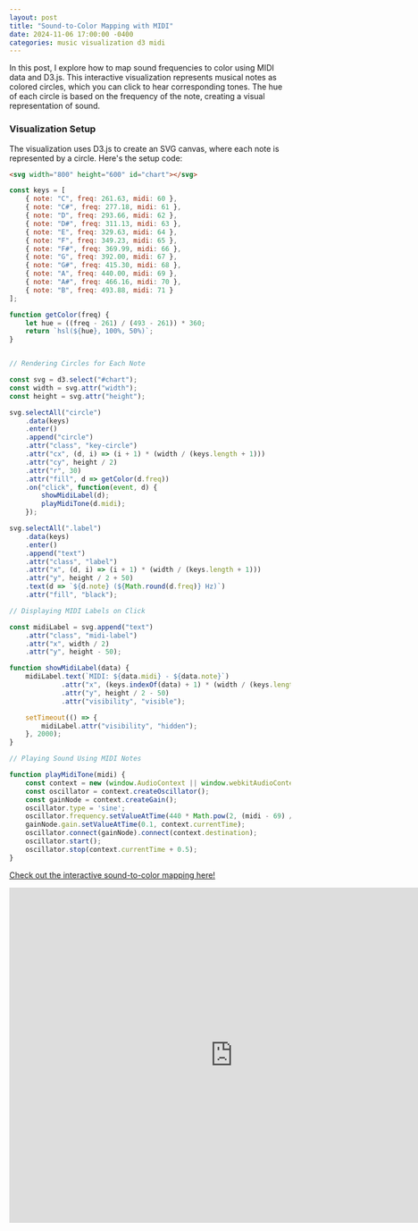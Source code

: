 ```yaml
---
layout: post
title: "Sound-to-Color Mapping with MIDI"
date: 2024-11-06 17:00:00 -0400
categories: music visualization d3 midi
---
```


In this post, I explore how to map sound frequencies to color using MIDI data and D3.js. This interactive visualization represents musical notes as colored circles, which you can click to hear corresponding tones. The hue of each circle is based on the frequency of the note, creating a visual representation of sound.

### Visualization Setup

The visualization uses D3.js to create an SVG canvas, where each note is represented by a circle. Here's the setup code:

```html
<svg width="800" height="600" id="chart"></svg>
```
```js
const keys = [
    { note: "C", freq: 261.63, midi: 60 },
    { note: "C#", freq: 277.18, midi: 61 },
    { note: "D", freq: 293.66, midi: 62 },
    { note: "D#", freq: 311.13, midi: 63 },
    { note: "E", freq: 329.63, midi: 64 },
    { note: "F", freq: 349.23, midi: 65 },
    { note: "F#", freq: 369.99, midi: 66 },
    { note: "G", freq: 392.00, midi: 67 },
    { note: "G#", freq: 415.30, midi: 68 },
    { note: "A", freq: 440.00, midi: 69 },
    { note: "A#", freq: 466.16, midi: 70 },
    { note: "B", freq: 493.88, midi: 71 }
];

function getColor(freq) {
    let hue = ((freq - 261) / (493 - 261)) * 360; 
    return `hsl(${hue}, 100%, 50%)`;
}


// Rendering Circles for Each Note

const svg = d3.select("#chart");
const width = svg.attr("width");
const height = svg.attr("height");

svg.selectAll("circle")
    .data(keys)
    .enter()
    .append("circle")
    .attr("class", "key-circle")
    .attr("cx", (d, i) => (i + 1) * (width / (keys.length + 1)))
    .attr("cy", height / 2)
    .attr("r", 30)
    .attr("fill", d => getColor(d.freq))
    .on("click", function(event, d) {
        showMidiLabel(d);
        playMidiTone(d.midi);
    });

svg.selectAll(".label")
    .data(keys)
    .enter()
    .append("text")
    .attr("class", "label")
    .attr("x", (d, i) => (i + 1) * (width / (keys.length + 1)))
    .attr("y", height / 2 + 50)
    .text(d => `${d.note} (${Math.round(d.freq)} Hz)`)
    .attr("fill", "black");

// Displaying MIDI Labels on Click

const midiLabel = svg.append("text")
    .attr("class", "midi-label")
    .attr("x", width / 2)
    .attr("y", height - 50);

function showMidiLabel(data) {
    midiLabel.text(`MIDI: ${data.midi} - ${data.note}`)
             .attr("x", (keys.indexOf(data) + 1) * (width / (keys.length + 1)))
             .attr("y", height / 2 - 50)
             .attr("visibility", "visible");

    setTimeout(() => {
        midiLabel.attr("visibility", "hidden");
    }, 2000);
}

// Playing Sound Using MIDI Notes

function playMidiTone(midi) {
    const context = new (window.AudioContext || window.webkitAudioContext)();
    const oscillator = context.createOscillator();
    const gainNode = context.createGain();
    oscillator.type = 'sine';
    oscillator.frequency.setValueAtTime(440 * Math.pow(2, (midi - 69) / 12), context.currentTime);
    gainNode.gain.setValueAtTime(0.1, context.currentTime);
    oscillator.connect(gainNode).connect(context.destination);
    oscillator.start();
    oscillator.stop(context.currentTime + 0.5);
}
```

[Check out the interactive sound-to-color mapping here!](http://127.0.0.1:4000/assets/sound-to-color.html)



<iframe src="http://127.0.0.1:4000/assets/sound-to-color.html" width="800" height="600" frameborder="0" noscroll></iframe>

